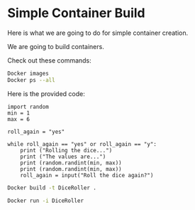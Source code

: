 # Simple Container Build

Here is what we are going to do for simple container creation.

We are going to build containers.  

Check out these commands:

``` bash
Docker images
Docker ps --all
```

Here is the provided code:

``` Python3
import random
min = 1
max = 6

roll_again = "yes"

while roll_again == "yes" or roll_again == "y":
    print ("Rolling the dice...")
    print ("The values are...")
    print (random.randint(min, max))
    print (random.randint(min, max))
    roll_again = input("Roll the dice again?")
```

``` bash
Docker build -t DiceRoller .

Docker run -i DiceRoller
```

